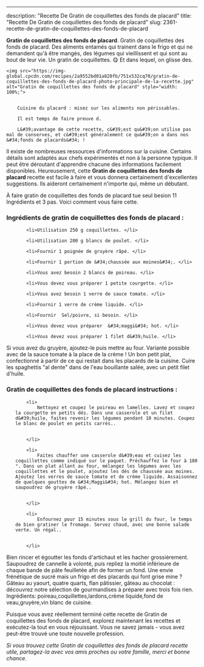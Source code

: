 ---
description: "Recette De Gratin de coquillettes des fonds de placard"
title: "Recette De Gratin de coquillettes des fonds de placard"
slug: 2361-recette-de-gratin-de-coquillettes-des-fonds-de-placard

<p>
	<strong>Gratin de coquillettes des fonds de placard</strong>. 
	Gratin de coquillettes des fonds de placard. Des aliments entamés qui trainent dans le frigo et qui ne demandent qu&#39;à être mangés, des légumes qui vieillissent et qui sont au bout de leur vie. Un gratin de coquillettes. 😋 Et dans lequel, on glisse des.
</p>
<p>
	
	<img src="https://img-global.cpcdn.com/recipes/2a9552bd01a820fb/751x532cq70/gratin-de-coquillettes-des-fonds-de-placard-photo-principale-de-la-recette.jpg" alt="Gratin de coquillettes des fonds de placard" style="width: 100%;">
	
	
		Cuisine du placard : misez sur les aliments non périssables.
	
		Il est temps de faire preuve d.
	
		L&#39;avantage de cette recette, c&#39;est qu&#39;on utilise pas mal de conserves, et c&#39;est généralement ce qu&#39;on a dans nos &#34;fonds de placards&#34; !
	
</p>

Il existe de nombreuses ressources d'informations sur la cuisine. Certains détails sont adaptés aux chefs expérimentés et non à la personne typique. Il peut être déroutant d'apprendre chacune des informations facilement disponibles. Heureusement, cette <strong> Gratin de coquillettes des fonds de placard </strong> recette est facile à faire et vous donnera certainement d'excellentes suggestions. Ils aideront certainement n'importe qui, même un débutant.

<!--inarticleads1-->

À faire gratin de coquillettes des fonds de placard tue seul besion 11 Ingrédients et 3 pas. Voici comment vous faire cette.

<h3>Ingrédients de gratin de coquillettes des fonds de placard :</h3>

<ol>
	
		<li>Utilisation 250 g coquillettes. </li>
	
		<li>Utilisation 200 g blancs de poulet. </li>
	
		<li>Fournir 1 poignée de gruyère râpé. </li>
	
		<li>Fournir 1 portion de &#34;chaussée aux moines&#34;. </li>
	
		<li>Vous avez besoin 2 blancs de poireau. </li>
	
		<li>Vous devez vous préparer 1 petite courgette. </li>
	
		<li>Vous avez besoin 1 verre de sauce tomate. </li>
	
		<li>Fournir 1 verre de crème liquide. </li>
	
		<li>Fournir  Sel/poivre, si besoin. </li>
	
		<li>Vous devez vous préparer  &#34;maggi&#34; hot. </li>
	
		<li>Vous devez vous préparer 1 filet d&#39;huile. </li>
	
</ol>

Si vous avez du gruyère, ajoutez-le puis mettre au four. Variante possible avec de la sauce tomate à la place de la crème ! Un bon petit plat, confectionné à partir de ce qui restait dans les placards de la cuisine. Cuire les spaghettis &#34;al dente&#34; dans de l&#39;eau bouillante salée, avec un petit filet d&#39;huile. 

<!--inarticleads2-->

<h3>Gratin de coquillettes des fonds de placard instructions :</h3>

<ol>
	
		<li>
			Nettoyez et coupez le poireau en lamelles. Lavez et coupez la courgette en petits dés. Dans une casserole et un filet d&#39;huile, faites revenir les légumes pendant 10 minutes. Coupez le blanc de poulet en petits carrés..
			
			
		</li>
	
		<li>
			Faites chauffer une casserole d&#39;eau et cuisez les coquillettes comme indiqué sur le paquet. Préchauffez le four à 180 °. Dans un plat allant au four, mélangez les légumes avec les coquillettes et le poulet, ajoutez les dés de chaussée aux moines. Ajoutez les verres de sauce tomate et de crème liquide. Assaisonnez de quelques gouttes de &#34;Maggi&#34; hot. Mélangez bien et saupoudrez de gruyère râpé..
			
			
		</li>
	
		<li>
			Enfournez pour 15 minutes sous le grill du four, le temps de bien gratiner le fromage. Servez chaud, avec une bonne salade verte. Un régal..
			
			
		</li>
	
</ol>

Bien rincer et égoutter les fonds d&#39;artichaut et les hacher grossièrement. Saupoudrez de cannelle à volonté, puis repliez la moitié inférieure de chaque bande de pâte feuilletée afin de former un fond. Une envie frénétique de sucré mais un frigo et des placards qui font grise mine ? Gâteau au yaourt, quatre quarts, flan pâtissier, gâteau au chocolat : découvrez notre sélection de gourmandises à préparer avec trois fois rien. Ingrédients: poireau,coquillettes,lardons,crème liquide,fond de veau,gruyère,vin blanc de cuisine. 

<!--inarticleads1-->

<p>
Puisque vous avez réellement terminé cette recette de Gratin de coquillettes des fonds de placard, explorez maintenant les recettes et exécutez-la tout en vous réjouissant. Vous ne savez jamais - vous avez peut-être trouvé une toute nouvelle profession.
</p>

<p>
<i>Si vous trouvez cette Gratin de coquillettes des fonds de placard recette utile, partagez-la avec vos amis proches ou votre famille, merci et bonne chance.</i>
</p>
